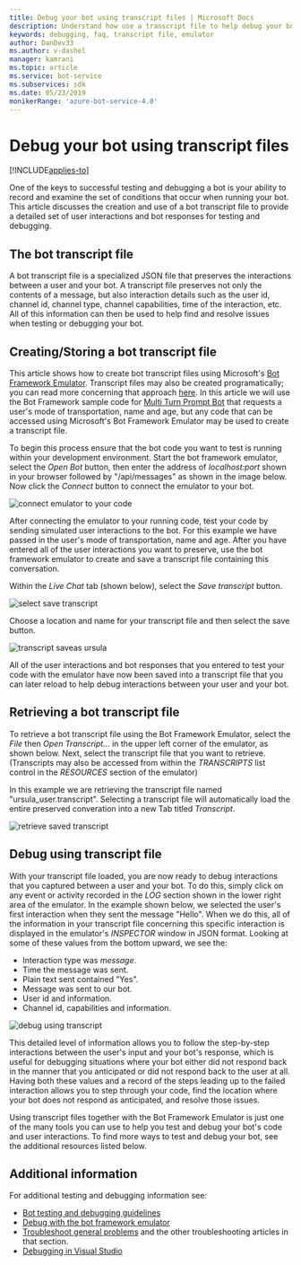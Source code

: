 ```yaml
---
title: Debug your bot using transcript files | Microsoft Docs
description: Understand how use a transcript file to help debug your bot.
keywords: debugging, faq, transcript file, emulator
author: DanDev33
ms.author: v-dashel
manager: kamrani
ms.topic: article
ms.service: bot-service
ms.subservices: sdk
ms.date: 05/23/2019
monikerRange: 'azure-bot-service-4.0'
---
```


# Debug your bot using transcript files

[!INCLUDE[applies-to](../includes/applies-to.md)]

One of the keys to successful testing and debugging a bot is your ability to record and examine the set of conditions that occur when running your bot. This article discusses the creation and use of a bot transcript file to provide a detailed set of user interactions and bot responses for testing and debugging.

## The bot transcript file
A bot transcript file is a specialized JSON file that preserves the interactions between a user and your bot. A transcript file preserves not only the contents of a message, but also interaction details such as the user id, channel id, channel type, channel capabilities, time of the interaction, etc. All of this information can then be used to help find and resolve issues when testing or debugging your bot. 

## Creating/Storing a bot transcript file
This article shows how to create bot transcript files using Microsoft's [Bot Framework Emulator](https://github.com/Microsoft/BotFramework-Emulator). Transcript files may also be created programatically; you can read more concerning that approach [here](./bot-builder-howto-v4-storage.md#blob-transcript-storage). In this article we will use the Bot Framework sample code for [Multi Turn Prompt Bot](https://aka.ms/cs-multi-prompts-sample) that requests a user's mode of transportation, name and age, but any code that can be accessed using Microsoft's Bot Framework Emulator may be used to create a transcript file.

To begin this process ensure that the bot code you want to test is running within your development environment. Start the bot framework emulator, select the _Open Bot_ button, then enter the address of _localhost:port_ shown in your browser followed by "/api/messages" as shown in the image below. Now click the _Connect_ button to connect the emulator to your bot.

![connect emulator to your code](./media/emulator_open_bot_configuration.png)

After connecting the emulator to your running code, test your code by sending simulated user interactions to the bot. For this example we have passed in the user's mode of transportation, name and age. After you have entered all of the user interactions you want to preserve, use the bot framework emulator to create and save a transcript file containing this conversation. 

Within the _Live Chat_ tab (shown below), select the _Save transcript_ button. 

![select save transcript](./media/emulator_transcript_save.png)

Choose a location and name for your transcript file and then select the save button.

![transcript saveas ursula](./media/emulator_transcript_saveas_ursula.png)

All of the user interactions and bot responses that you entered to test your code with the emulator have now been saved into a transcript file that you can later reload to help debug interactions between your user and your bot.

## Retrieving a bot transcript file
To retrieve a bot transcript file using the Bot Framework Emulator, select the _File_ then _Open Transcript..._ in the upper left corner of the emulator, as shown below. Next, select the transcript file that you want to retrieve. (Transcripts may also be accessed from within the _TRANSCRIPTS_ list control in the _RESOURCES_ section of the emulator) 

In this example we are retrieving the transcript file named "ursula_user.transcript". Selecting a transcript file will automatically load the entire preserved converation into a new Tab titled _Transcript_.

![retrieve saved transcript](./media/emulator_transcript_retrieve.png)

## Debug using transcript file
With your transcript file loaded, you are now ready to debug interactions that you captured between a user and your bot. To do this, simply click on any event or activity recorded in the _LOG_ section shown in the lower right area of the emulator. In the example shown below, we selected the user's first interaction when they sent the message "Hello". When we do this, all of the information in your transcript file concerning this specific interaction is displayed in the emulator's _INSPECTOR_ window in JSON format. Looking at some of these values from the bottom upward, we see the:
* Interaction type was _message_.
* Time the message was sent.
* Plain text sent contained "Yes".
* Message was sent to our bot.
* User id and information.
* Channel id, capabilities and information.

![debug using transcript](./media/emulator_transcript_debug.png)

This detailed level of information allows you to follow the step-by-step interactions between the user's input and your bot's response, which is useful for debugging situations where your bot either did not respond back in the manner that you anticipated or did not respond back to the user at all. Having both these values and a record of the steps leading up to the failed interaction allows you to step through your code, find the location where your bot does not respond as anticipated, and resolve those issues.

Using transcript files together with the Bot Framework Emulator is just one of the many tools you can use to help you test and debug your bot's code and user interactions. To find more ways to test and debug your bot, see the additional resources listed below.

## Additional information

For additional testing and debugging information see:

* [Bot testing and debugging guidelines](./bot-builder-testing-debugging.md)
* [Debug with the bot framework emulator](../bot-service-debug-emulator.md)
* [Troubleshoot general problems](../bot-service-troubleshoot-bot-configuration.md) and the other troubleshooting articles in that section.
* [Debugging in Visual Studio](https://docs.microsoft.com/en-us/visualstudio/debugger/index)
